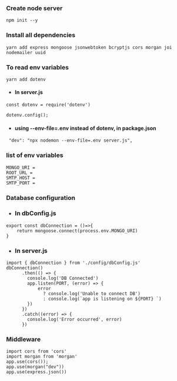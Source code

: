 ### Create node server
`
npm init --y
`

### Install all dependencies
`
yarn add express mongoose jsonwebtoken bcryptjs cors morgan joi nodemailer uuid
`
### To read env variables

```
yarn add dotenv
```
* #### In server.js

`
const dotenv = require('dotenv')
`

`
dotenv.config();
`
* #### using --env-file=.env instead of dotenv, in package.json
```
 "dev": "npx nodemon --env-file=.env server.js",
```
### list of env variables
    MONGO_URI =
    ROOT_URL =
    SMTP_HOST =
    SMTP_PORT = 



### Database configuration
* ### In dbConfig.js
```
export const dbConnection = ()=>{
    return mongoose.connect(process.env.MONGO_URI)
}
```
* ### In server.js
```
import { dbConnection } from './config/dbConfig.js'
dbConnection()
      .then(() => {
        console.log('DB Connected')
        app.listen(PORT, (error) => {
            error
              ? console.log('Unable to connect DB')
              : console.log(`app is listening on ${PORT} `)
        })
      })
      .catch((error) => {
        console.log('Error occurred', error)
      })

```
### Middleware 
```
import cors from 'cors'
import morgan from 'morgan'
app.use(cors());
app.use(morgan("dev"))
app.use(express.json())
```
